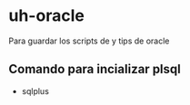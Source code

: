 # uh-oracle
Para guardar los scripts de y tips de oracle


## Comando para incializar plsql 
- sqlplus

